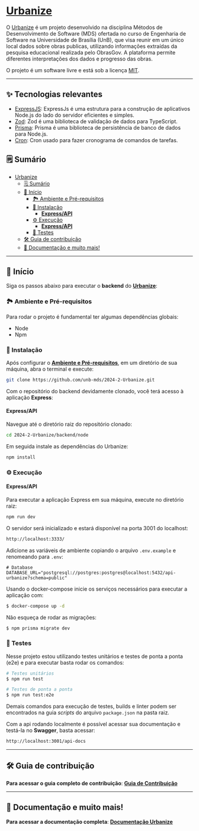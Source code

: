 # [Urbanize](#)

O [Urbanize](#) é um projeto desenvolvido na disciplina Métodos de Desenvolvimento de Software (MDS) ofertada no curso de Engenharia de Software na Universidade de Brasília (UnB), que visa reunir em um único local dados sobre obras publicas, utilizando informações extraídas da pesquisa educacional realizada pelo ObrasGov. A plataforma permite diferentes interpretações dos dados e progresso das obras.

O projeto é um software livre e está sob a licença [MIT](./LICENSE).

---

## ✨ Tecnologias relevantes

- [ExpressJS](https://expressjs.com/pt-br/): ExpressJs é uma estrutura para a construção de aplicativos Node.js do lado do servidor eficientes e simples.
- [Zod](https://zod.dev): Zod é uma biblioteca de validação de dados para TypeScript.
- [Prisma](https://www.prisma.io/): Prisma é uma biblioteca de persistência de banco de dados para Node.js.
- [Cron](https://www.npmjs.com/package/cron): Cron usado para fazer cronograma de comandos de tarefas.

## 🗒️ Sumário

- [Urbanize](#urbanize)
  - [🗒️ Sumário](#️-sumário)
  - [🏁 Início](#-início)
    - [🏞️ Ambiente e Pré-requisitos](#️-ambiente-e-pré-requisitos)
    - [📲 Instalação](#-instalação)
      - [**Express/API**](#expressapi)
    - [⚙️ Execução](#️-execução)
      - [**Express/API**](#expressapi-1)
    - [🧪 Testes](#️-testes)
  - [🛠️ Guia de contribuição](#️-guia-de-contribuição)
  - [📒 Documentação e muito mais!](#-documentação-e-muito-mais)

---

## 🏁 Início

Siga os passos abaixo para executar o **backend** do [**Urbanize**](#):

### 🏞️ Ambiente e Pré-requisitos

Para rodar o projeto é fundamental ter algumas dependências globais:

- Node
- Npm

### 📲 Instalação

Após configurar o [**Ambiente e Pré-requisitos**](https://unb-mds.github.io/2024-1-EducaMinas-frontend/environment/), em um diretório de sua máquina, abra o terminal e execute:

```bash
git clone https://github.com/unb-mds/2024-2-Urbanize.git
```

Com o repositório do backend devidamente clonado, você terá acesso à aplicação **Express**:

#### **Express/API**

Navegue até o diretório raiz do repositório clonado:

```bash
cd 2024-2-Urbanize/backend/node
```
Em seguida instale as dependências do Urbanize:

```bash
npm install
```

### ⚙️ Execução

#### **Express/API**

Para executar a aplicação Express em sua máquina, execute no diretório raiz:

```bash
npm run dev
```
O servidor será inicializado e estará disponível na porta 3001 do localhost:

```bash
http://localhost:3333/
```

Adicione as variáveis de ambiente copiando o arquivo `.env.example` e renomeando para `.env`:

```properties
# Database
DATABASE_URL="postgresql://postgres:postgres@localhost:5432/api-urbanize?schema=public"
```

Usando o docker-compose inicie os serviços necessários para executar a aplicação com:

```bash
$ docker-compose up -d
```

Não esqueça de rodar as migrações:

```bash
$ npm prisma migrate dev
```

### 🧪 Testes

Nesse projeto estou utilizando testes unitários e testes de ponta a ponta (e2e) e para executar basta rodar os comandos:

```bash
# Testes unitários
$ npm run test

# Testes de ponta a ponta
$ npm run test:e2e
```

Demais comandos para execução de testes, builds e linter podem ser encontrados na guia _scripts_  do arquivo `package.json` na pasta raiz.

Com a api rodando localmente é possível acessar sua documentação e testá-la no **Swagger**, basta acessar:

```bash
http://localhost:3001/api-docs
```
---

## 🛠️ Guia de contribuição

**Para acessar o guia completo de contribuição**: [**Guia de Contribuição**](https://unb-mds.github.io/2024-2-Urbanize/)

---

## 📒 Documentação e muito mais!

**Para acessar a documentação completa**: [**Documentação Urbanize**](https://unb-mds.github.io/2024-2-Urbanize/)


